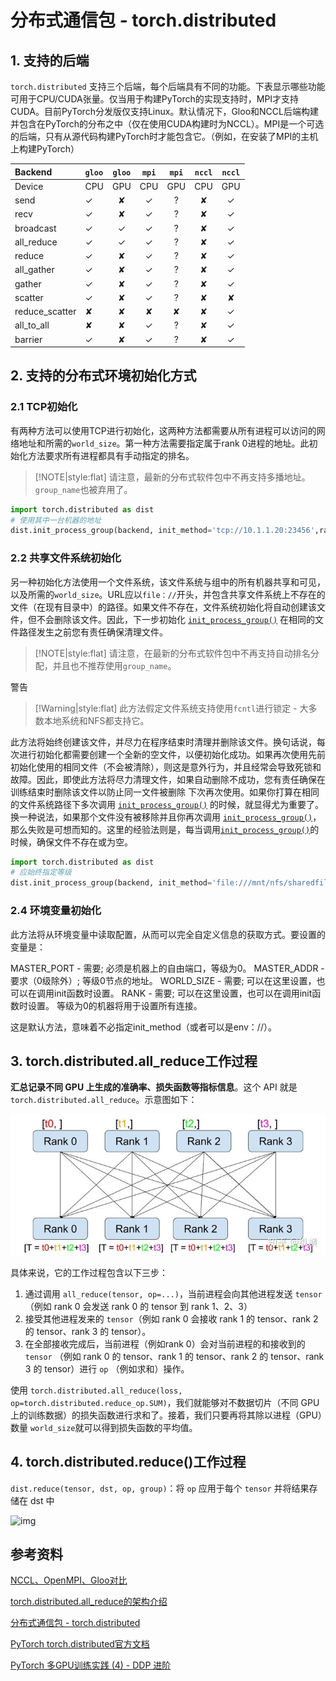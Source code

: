 # 分布式通信包 - torch.distributed

## 1. 支持的后端

`torch.distributed` 支持三个后端，每个后端具有不同的功能。下表显示哪些功能可用于CPU/CUDA张量。仅当用于构建PyTorch的实现支持时，MPI才支持CUDA。目前PyTorch分发版仅支持Linux。默认情况下，Gloo和NCCL后端构建并包含在PyTorch的分布之中（仅在使用CUDA构建时为NCCL）。MPI是一个可选的后端，只有从源代码构建PyTorch时才能包含它。（例如，在安装了MPI的主机上构建PyTorch）

| Backend        | `gloo` | `gloo` | `mpi` | `mpi` | `nccl` | `nccl` |
| :------------- | :----- | :---: | :----: | :--: | :--: | :--: |
| Device         | CPU    | GPU   | CPU    | GPU  | CPU  | GPU  |
| send           | ✓      | ✘     | ✓      | ?    | ✘    |  ✓   |
| recv           | ✓      | ✘     | ✓      | ?    | ✘    |  ✓   |
| broadcast      | ✓      | ✓     | ✓      | ?    | ✘    |  ✓   |
| all_reduce     | ✓      | ✓     | ✓      | ?    | ✘    |  ✓   |
| reduce         | ✓      | ✘     | ✓      | ?    | ✘    |  ✓   |
| all_gather     | ✓      | ✘     | ✓      | ?    | ✘    |  ✓   |
| gather         | ✓      | ✘     | ✓      | ?    | ✘    |  ✓   |
| scatter        | ✓      | ✘     | ✓      | ?    | ✘    |  ✘   |
| reduce_scatter | ✘      | ✘     | ✘      | ✘    | ✘    |  ✓   |
| all_to_all     | ✘      | ✘     | ✓      | ?    | ✘    |  ✓   |
| barrier        | ✓      | ✘     | ✓      | ?    | ✘    |  ✓   |



## 2. 支持的分布式环境初始化方式

### 2.1 TCP初始化

有两种方法可以使用TCP进行初始化，这两种方法都需要从所有进程可以访问的网络地址和所需的`world_size`。第一种方法需要指定属于rank 0进程的地址。此初始化方法要求所有进程都具有手动指定的排名。

> [!NOTE|style:flat]
> 请注意，最新的分布式软件包中不再支持多播地址。`group_name`也被弃用了。

```python
import torch.distributed as dist
# 使用其中一台机器的地址
dist.init_process_group(backend, init_method='tcp://10.1.1.20:23456',rank=args.rank, world_size=4)
```

### 2.2 共享文件系统初始化

另一种初始化方法使用一个文件系统，该文件系统与组中的所有机器共享和可见，以及所需的`world_size`。URL应以`file：//`开头，并包含共享文件系统上不存在的文件（在现有目录中）的路径。如果文件不存在，文件系统初始化将自动创建该文件，但不会删除该文件。因此，下一步初始化 [`init_process_group()`](https://links.jianshu.com/go?to=https%3A%2F%2Fgithub.com%2Fapachecn%2Fpytorch-doc-zh%2Fblob%2Fmaster%2Fdocs%2F1.0%2Fdistributed.md%23torch.distributed.init_process_group) 在相同的文件路径发生之前您有责任确保清理文件。

> [!NOTE|style:flat]
> 请注意，在最新的分布式软件包中不再支持自动排名分配，并且也不推荐使用`group_name`。

警告

> [!Warning|style:flat]
> 此方法假定文件系统支持使用`fcntl`进行锁定 - 大多数本地系统和NFS都支持它。  

此方法将始终创建该文件，并尽力在程序结束时清理并删除该文件。换句话说，每次进行初始化都需要创建一个全新的空文件，以便初始化成功。如果再次使用先前初始化使用的相同文件（不会被清除），则这是意外行为，并且经常会导致死锁和故障。因此，即使此方法将尽力清理文件，如果自动删除不成功，您有责任确保在训练结束时删除该文件以防止同一文件被删除 下次再次使用。如果你打算在相同的文件系统路径下多次调用 [`init_process_group()`](https://links.jianshu.com/go?to=https%3A%2F%2Fgithub.com%2Fapachecn%2Fpytorch-doc-zh%2Fblob%2Fmaster%2Fdocs%2F1.0%2Fdistributed.md%23torch.distributed.init_process_group) 的时候，就显得尤为重要了。换一种说法，如果那个文件没有被移除并且你再次调用 [`init_process_group()`](https://links.jianshu.com/go?to=https%3A%2F%2Fgithub.com%2Fapachecn%2Fpytorch-doc-zh%2Fblob%2Fmaster%2Fdocs%2F1.0%2Fdistributed.md%23torch.distributed.init_process_group)，那么失败是可想而知的。这里的经验法则是，每当调用[`init_process_group()`](https://links.jianshu.com/go?to=https%3A%2F%2Fgithub.com%2Fapachecn%2Fpytorch-doc-zh%2Fblob%2Fmaster%2Fdocs%2F1.0%2Fdistributed.md%23torch.distributed.init_process_group)的时候，确保文件不存在或为空。

```python
import torch.distributed as dist
# 应始终指定等级
dist.init_process_group(backend, init_method='file:///mnt/nfs/sharedfile',world_size=4, rank=args.rank)
```

### 2.4 环境变量初始化

此方法将从环境变量中读取配置，从而可以完全自定义信息的获取方式。要设置的变量是：

MASTER_PORT - 需要; 必须是机器上的自由端口，等级为0。
 MASTER_ADDR - 要求（0级除外）; 等级0节点的地址。
 WORLD_SIZE - 需要; 可以在这里设置，也可以在调用init函数时设置。
 RANK - 需要; 可以在这里设置，也可以在调用init函数时设置。
 等级为0的机器将用于设置所有连接。

这是默认方法，意味着不必指定init_method（或者可以是env：//）。



## 3. torch.distributed.all_reduce工作过程

**汇总记录不同 GPU 上生成的准确率、损失函数等指标信息**。这个 API 就是 `torch.distributed.all_reduce`。示意图如下：

![fig2_allreduce.jpg](./img/fig2_allreduce.jpg)

具体来说，它的工作过程包含以下三步：

1. 通过调用 `all_reduce(tensor, op=...)`，当前进程会向其他进程发送 `tensor`（例如 rank 0 会发送 rank 0 的 tensor 到 rank 1、2、3）
2. 接受其他进程发来的 `tensor`（例如 rank 0 会接收 rank 1 的 tensor、rank 2 的 tensor、rank 3 的 tensor）。
3. 在全部接收完成后，当前进程（例如rank 0）会对当前进程的和接收到的 `tensor` （例如 rank 0 的 tensor、rank 1 的 tensor、rank 2 的 tensor、rank 3 的 tensor）进行 `op` （例如求和）操作。

使用 `torch.distributed.all_reduce(loss, op=torch.distributed.reduce_op.SUM)`，我们就能够对不数据切片（不同 GPU 上的训练数据）的损失函数进行求和了。接着，我们只要再将其除以进程（GPU）数量 `world_size`就可以得到损失函数的平均值。

## 4. torch.distributed.reduce()工作过程

`dist.reduce(tensor, dst, op, group)`：将 `op` 应用于每个 `tensor` 并将结果存储在 dst 中

![img](https://pic2.zhimg.com/80/v2-4685b9941eb2b1f16f6b2dd2e2dbcb9d_720w.webp)

## 参考资料

[NCCL、OpenMPI、Gloo对比](https://blog.csdn.net/taoqick/article/details/126449935)

[torch.distributed.all_reduce的架构介绍](https://github.com/tczhangzhi/pytorch-distributed)

[分布式通信包 - torch.distributed](https://www.jianshu.com/p/5f6cd6b50140)

[PyTorch torch.distributed官方文档](https://pytorch.org/docs/stable/distributed.html)

[PyTorch 多GPU训练实践 (4) - DDP 进阶](https://zhuanlan.zhihu.com/p/543207172)